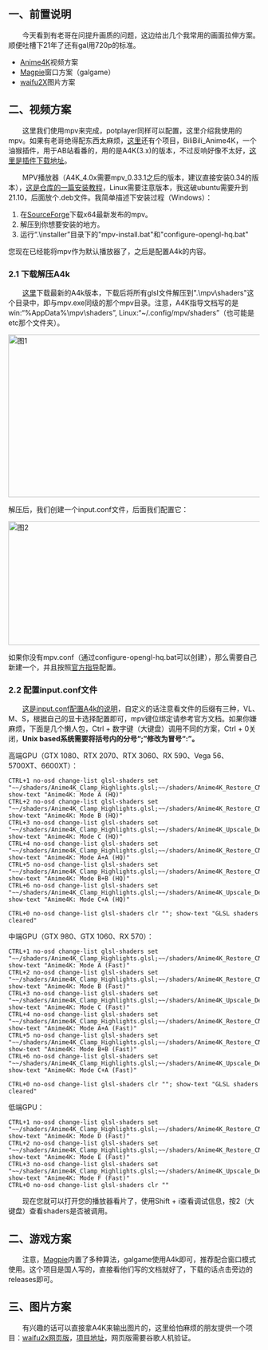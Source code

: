## 一、前置说明

&emsp;&emsp;今天看到有老哥在问提升画质的问题，这边给出几个我常用的画面拉伸方案。顺便吐槽下21年了还有gal用720p的标准。

- <a href="https://github.com/bloc97/Anime4K">Anime4K</a>视频方案
- <a href="https://github.com/Blinue/Magpie">Magpie</a>窗口方案（galgame）
- <a href="https://github.com/nagadomi/waifu2x">waifu2X</a>图片方案

## 二、视频方案

&emsp;&emsp;这里我们使用mpv来完成，potplayer同样可以配置，这里介绍我使用的mpv。如果有老哥绝得配东西太麻烦，<a href = "https://github.com/net2cn/Bilibili_Anime4K/blob/master/README_zh.md">这里</a>还有个项目，BiliBili_Anime4K，一个油猴插件，用于AB站看番的，用的是A4K(3.x)的版本，不过反响好像不太好，<a href = "https://greasyfork.org/zh-CN/scripts/390556-bilibili-anime4k">这里是插件下载地址</a>。

&emsp;&emsp;MPV播放器（A4K_4.0x需要mpv_0.33.1之后的版本，建议直接安装0.34的版本），<a href="https://cangku.io/archives/183670">这是仓库的一篇安装教程</a>，Linux需要注意版本，我这破ubuntu需要升到21.10，后面放个.deb文件。我简单描述下安装过程（Windows）：

1. 在<a href="https://sourceforge.net/projects/mpv-player-windows/files/">SourceForge</a>下载x64最新发布的mpv。
2. 解压到你想要安装的地方。
3. 运行&ldquo;.\installer&rdquo;目录下的"mpv-install.bat"和"configure-opengl-hq.bat"

您现在已经能将mpv作为默认播放器了，之后是配置A4k的内容。

<h3>2.1 下载解压A4k</h3>

&emsp;&emsp;<a href="https://github.com/bloc97/Anime4K/releases">这里</a>下载最新的A4k版本，下载后将所有glsl文件解压到".\mpv\shaders"这个目录中，即与mpv.exe同级的那个mpv目录。注意，A4K指导文档写的是win:“%AppData%\mpv\shaders”, Linux:“~/.config/mpv/shaders”（也可能是etc那个文件夹）。

<img src="https://cdn.swordofmorning.com/CangKu/ResolutionIncrease/00.png" width="652" height="326" alt="图1" class="size-full fr-fic fr-dii">

解压后，我们创建一个input.conf文件，后面我们配置它：

<img src="https://cdn.swordofmorning.com/CangKu/ResolutionIncrease/02.png" width="734" height="248" alt="图2" class="size-full fr-fic fr-dii">

如果你没有mpv.conf（通过configure-opengl-hq.bat可以创建），那么需要自己新建一个，并且按照<a href="https://wiki.archlinux.org/title/Mpv#Configuration" rel="noreferrer noopener" target="_blank">官方指导</a>配置。

<h3>2.2 配置input.conf文件</h3>

&emsp;&emsp;<a href="https://github.com/bloc97/Anime4K/blob/3.1/GLSL_Instructions.md">这是input.conf配置A4k的说明</a>，自定义的话注意看文件的后缀有三种，VL、M、S，根据自己的显卡选择配置即可，mpv键位绑定请参考官方文档。如果你嫌麻烦，下面是几个懒人包，Ctrl + 数字键（大键盘）调用不同的方案，Ctrl + 0关闭，**Unix based系统需要将括号内的分号“;”修改为冒号“:”。**

高端GPU（GTX 1080、RTX 2070、RTX 3060、RX 590、Vega 56、5700XT、6600XT）：
```
CTRL+1 no-osd change-list glsl-shaders set "~~/shaders/Anime4K_Clamp_Highlights.glsl;~~/shaders/Anime4K_Restore_CNN_VL.glsl;~~/shaders/Anime4K_Upscale_CNN_x2_VL.glsl;~~/shaders/Anime4K_AutoDownscalePre_x2.glsl;~~/shaders/Anime4K_AutoDownscalePre_x4.glsl;~~/shaders/Anime4K_Upscale_CNN_x2_M.glsl"; show-text "Anime4K: Mode A (HQ)"
CTRL+2 no-osd change-list glsl-shaders set "~~/shaders/Anime4K_Clamp_Highlights.glsl;~~/shaders/Anime4K_Restore_CNN_Soft_VL.glsl;~~/shaders/Anime4K_Upscale_CNN_x2_VL.glsl;~~/shaders/Anime4K_AutoDownscalePre_x2.glsl;~~/shaders/Anime4K_AutoDownscalePre_x4.glsl;~~/shaders/Anime4K_Upscale_CNN_x2_M.glsl"; show-text "Anime4K: Mode B (HQ)"
CTRL+3 no-osd change-list glsl-shaders set "~~/shaders/Anime4K_Clamp_Highlights.glsl;~~/shaders/Anime4K_Upscale_Denoise_CNN_x2_VL.glsl;~~/shaders/Anime4K_AutoDownscalePre_x2.glsl;~~/shaders/Anime4K_AutoDownscalePre_x4.glsl;~~/shaders/Anime4K_Upscale_CNN_x2_M.glsl"; show-text "Anime4K: Mode C (HQ)"
CTRL+4 no-osd change-list glsl-shaders set "~~/shaders/Anime4K_Clamp_Highlights.glsl;~~/shaders/Anime4K_Restore_CNN_VL.glsl;~~/shaders/Anime4K_Upscale_CNN_x2_VL.glsl;~~/shaders/Anime4K_Restore_CNN_M.glsl;~~/shaders/Anime4K_AutoDownscalePre_x2.glsl;~~/shaders/Anime4K_AutoDownscalePre_x4.glsl;~~/shaders/Anime4K_Upscale_CNN_x2_M.glsl"; show-text "Anime4K: Mode A+A (HQ)"
CTRL+5 no-osd change-list glsl-shaders set "~~/shaders/Anime4K_Clamp_Highlights.glsl;~~/shaders/Anime4K_Restore_CNN_Soft_VL.glsl;~~/shaders/Anime4K_Upscale_CNN_x2_VL.glsl;~~/shaders/Anime4K_AutoDownscalePre_x2.glsl;~~/shaders/Anime4K_AutoDownscalePre_x4.glsl;~~/shaders/Anime4K_Restore_CNN_Soft_M.glsl;~~/shaders/Anime4K_Upscale_CNN_x2_M.glsl"; show-text "Anime4K: Mode B+B (HQ)"
CTRL+6 no-osd change-list glsl-shaders set "~~/shaders/Anime4K_Clamp_Highlights.glsl;~~/shaders/Anime4K_Upscale_Denoise_CNN_x2_VL.glsl;~~/shaders/Anime4K_AutoDownscalePre_x2.glsl;~~/shaders/Anime4K_AutoDownscalePre_x4.glsl;~~/shaders/Anime4K_Restore_CNN_M.glsl;~~/shaders/Anime4K_Upscale_CNN_x2_M.glsl"; show-text "Anime4K: Mode C+A (HQ)"

CTRL+0 no-osd change-list glsl-shaders clr ""; show-text "GLSL shaders cleared"
```

中端GPU（GTX 980、GTX 1060、RX 570）：
```
CTRL+1 no-osd change-list glsl-shaders set "~~/shaders/Anime4K_Clamp_Highlights.glsl;~~/shaders/Anime4K_Restore_CNN_M.glsl;~~/shaders/Anime4K_Upscale_CNN_x2_M.glsl;~~/shaders/Anime4K_AutoDownscalePre_x2.glsl;~~/shaders/Anime4K_AutoDownscalePre_x4.glsl;~~/shaders/Anime4K_Upscale_CNN_x2_S.glsl"; show-text "Anime4K: Mode A (Fast)"
CTRL+2 no-osd change-list glsl-shaders set "~~/shaders/Anime4K_Clamp_Highlights.glsl;~~/shaders/Anime4K_Restore_CNN_Soft_M.glsl;~~/shaders/Anime4K_Upscale_CNN_x2_M.glsl;~~/shaders/Anime4K_AutoDownscalePre_x2.glsl;~~/shaders/Anime4K_AutoDownscalePre_x4.glsl;~~/shaders/Anime4K_Upscale_CNN_x2_S.glsl"; show-text "Anime4K: Mode B (Fast)"
CTRL+3 no-osd change-list glsl-shaders set "~~/shaders/Anime4K_Clamp_Highlights.glsl;~~/shaders/Anime4K_Upscale_Denoise_CNN_x2_M.glsl;~~/shaders/Anime4K_AutoDownscalePre_x2.glsl;~~/shaders/Anime4K_AutoDownscalePre_x4.glsl;~~/shaders/Anime4K_Upscale_CNN_x2_S.glsl"; show-text "Anime4K: Mode C (Fast)"
CTRL+4 no-osd change-list glsl-shaders set "~~/shaders/Anime4K_Clamp_Highlights.glsl;~~/shaders/Anime4K_Restore_CNN_M.glsl;~~/shaders/Anime4K_Upscale_CNN_x2_M.glsl;~~/shaders/Anime4K_Restore_CNN_S.glsl;~~/shaders/Anime4K_AutoDownscalePre_x2.glsl;~~/shaders/Anime4K_AutoDownscalePre_x4.glsl;~~/shaders/Anime4K_Upscale_CNN_x2_S.glsl"; show-text "Anime4K: Mode A+A (Fast)"
CTRL+5 no-osd change-list glsl-shaders set "~~/shaders/Anime4K_Clamp_Highlights.glsl;~~/shaders/Anime4K_Restore_CNN_Soft_M.glsl;~~/shaders/Anime4K_Upscale_CNN_x2_M.glsl;~~/shaders/Anime4K_AutoDownscalePre_x2.glsl;~~/shaders/Anime4K_AutoDownscalePre_x4.glsl;~~/shaders/Anime4K_Restore_CNN_Soft_S.glsl;~~/shaders/Anime4K_Upscale_CNN_x2_S.glsl"; show-text "Anime4K: Mode B+B (Fast)"
CTRL+6 no-osd change-list glsl-shaders set "~~/shaders/Anime4K_Clamp_Highlights.glsl;~~/shaders/Anime4K_Upscale_Denoise_CNN_x2_M.glsl;~~/shaders/Anime4K_AutoDownscalePre_x2.glsl;~~/shaders/Anime4K_AutoDownscalePre_x4.glsl;~~/shaders/Anime4K_Restore_CNN_S.glsl;~~/shaders/Anime4K_Upscale_CNN_x2_S.glsl"; show-text "Anime4K: Mode C+A (Fast)"

CTRL+0 no-osd change-list glsl-shaders clr ""; show-text "GLSL shaders cleared"
```

低端GPU：
```
CTRL+1 no-osd change-list glsl-shaders set "~~/shaders/Anime4K_Clamp_Highlights.glsl;~~/shaders/Anime4K_Restore_CNN_S.glsl;~~/shaders/Anime4K_Upscale_CNN_x2_S.glsl;~~/shaders/Anime4K_AutoDownscalePre_x2.glsl;~~/shaders/Anime4K_AutoDownscalePre_x4.glsl;~~/shaders/Anime4K_Upscale_CNN_x2_S.glsl"; show-text "Anime4K: Mode D (Fast)"
CTRL+2 no-osd change-list glsl-shaders set "~~/shaders/Anime4K_Clamp_Highlights.glsl;~~/shaders/Anime4K_Restore_CNN_Soft_S.glsl;~~/shaders/Anime4K_Upscale_CNN_x2_S.glsl;~~/shaders/Anime4K_AutoDownscalePre_x2.glsl;~~/shaders/Anime4K_AutoDownscalePre_x4.glsl;~~/shaders/Anime4K_Upscale_CNN_x2_S.glsl"; show-text "Anime4K: Mode E (Fast)"
CTRL+3 no-osd change-list glsl-shaders set "~~/shaders/Anime4K_Clamp_Highlights.glsl;~~/shaders/Anime4K_Upscale_Denoise_CNN_x2_S.glsl;~~/shaders/Anime4K_AutoDownscalePre_x2.glsl;~~/shaders/Anime4K_AutoDownscalePre_x4.glsl;~~/shaders/Anime4K_Upscale_CNN_x2_S.glsl"; show-text "Anime4K: Mode F (Fast)"
CTRL+0 no-osd change-list glsl-shaders clr ""
```

&emsp;&emsp;现在您就可以打开您的播放器看片了，使用Shift + i查看调试信息，按2（大键盘）查看shaders是否被调用。

<h2>二、游戏方案</h2>

&emsp;&emsp;注意，<a href="https://github.com/Blinue/Magpie">Magpie</a>内置了多种算法，galgame使用A4k即可，推荐配合窗口模式使用。这个项目是国人写的，直接看他们写的文档就好了，下载的话点击旁边的releases即可。

<h2>三、图片方案</h2>

&emsp;&emsp;有兴趣的话可以直接拿A4K来输出图片的，这里给怕麻烦的朋友提供一个项目：<a href="http://waifu2x.udp.jp/index.zh-CN.html">waifu2x网页版</a>，<a href="https://github.com/nagadomi/waifu2x">项目地址</a>，网页版需要谷歌人机验证。

